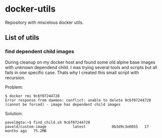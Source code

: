 # docker-utils

Repository with miscelous docker utils.

## List of utils

### find dependent child images

During cleanup on my docker host and found some old alpine base images with unknown dependend child. I was trying several tools and scripts but all fails in one specific case. Thats why I created this small script with recursion.

Problem:
```
$ docker rmi 9c6f07244728
Error response from daemon: conflict: unable to delete 9c6f07244728 (cannot be forced) - image has dependent child images
```
Solution:
```
pavel@gto:~$ find_child.sh 9c6f07244728
paveld/custom-image            latest            0b3d9c3e8055   17 months ago   75.2MB
```
